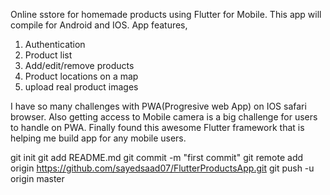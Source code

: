 Online sstore for homemade products using Flutter for Mobile.
This app will compile for Android and IOS. 
App features,
1. Authentication
2. Product list
3. Add/edit/remove products 
4. Product locations on a map
5. upload real product images

I have so many challenges with PWA(Progresive web App) on IOS  safari browser. Also getting access to Mobile camera is a big challenge for users to handle on PWA. 
Finally found this awesome Flutter framework that is helping me build app for any mobile users.


git init
git add README.md
git commit -m "first commit"
git remote add origin https://github.com/sayedsaad07/FlutterProductsApp.git
git push -u origin master
